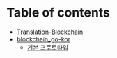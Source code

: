 # Table of contents

* [Translation-Blockchain](README.md)
* [blockchain\_go-kor](blockchain_go-kor/README.md)
  * [기본 프로토타입](blockchain_go-kor/basic-prototype.md)

